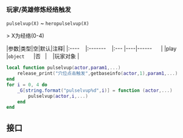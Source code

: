 ### 玩家/英雄修炼经络触发

`pulselvup(X)` ~ `heropulselvup(X)`

&gt; X为经络(0-4)

|参数|类型|空|默认|注释|
|:----    |:-------    |:--- |----|------      |
|play     |`object`      |否   |    |玩家对象 |
```lua
local function pulselvup(actor,param1,...)
    release_print("穴位点击触发",getbaseinfo(actor,1),param1,...)
end
for i = 0, 4 do
    _G[string.format("pulselvup%d",i)] = function (actor,...)
        pulselvup(actor,i,...)
    end
end
```

## 接口


